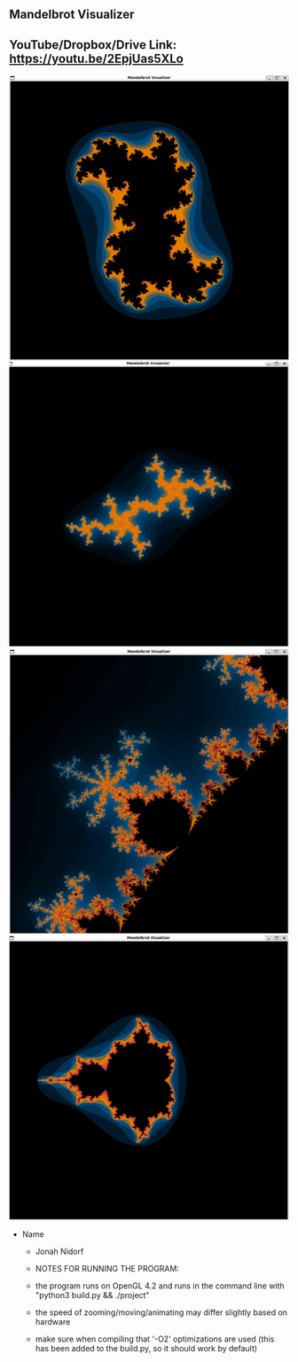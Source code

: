 ## Mandelbrot Visualizer


## YouTube/Dropbox/Drive Link: https://youtu.be/2EpjUas5XLo


<img src="./media/screenshot2.png">


<img src="./media/screenshot3.png">


<img src="./media/screenshot4.png">


<img src="./media/screenshot5.png">


* Name
  * Jonah Nidorf

  * NOTES FOR RUNNING THE PROGRAM:

  * the program runs on OpenGL 4.2 and runs in the command line with "python3 build.py && ./project"

  * the speed of zooming/moving/animating may differ slightly based on hardware

  * make sure when compiling that '-O2' optimizations are used (this has been added to the build.py, so it should work by default)
